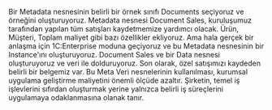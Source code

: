 
Bir Metadata nesnesinin belirli bir örnek sınıfı Documents seçiyoruz ve örneğini oluşturuyoruz. Metadata nesnesi Document Sales, kuruluşumuz tarafından yapılan tüm satışları kaydetmemize yardımcı olacak. Ürün, Müşteri, Toplam maliyet gibi bazı özellikler ekliyoruz. Ama hala gerçek bir anlaşma için 1C:Enterprise moduna geçiyoruz ve bu Metadata nesnesinin bir Instance'ını oluşturuyoruz. Document Sales ve bir Data nesnesi oluşturuyoruz ve veri ile dolduruyoruz. Son olarak, özel satışımızı kaydeden belirli bir belgemiz var. Bu Meta Veri nesnelerinin kullanılması, kurumsal uygulama geliştirme maliyetini önemli ölçüde azaltır. Şirketin, temel iş işlevlerini sıfırdan oluşturmak yerine yalnızca belirli iş süreçlerini uygulamaya odaklanmasına olanak tanır.
